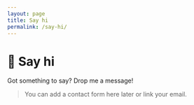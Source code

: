 ```yaml
---
layout: page
title: Say hi
permalink: /say-hi/
---
```


# 👋 Say hi

Got something to say? Drop me a message!

> You can add a contact form here later or link your email.
